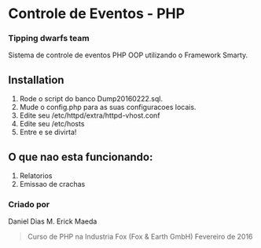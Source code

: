 # Controle de Eventos - PHP
### Tipping dwarfs team
Sistema de controle de eventos PHP OOP utilizando o Framework Smarty.

## Installation
1. Rode o script do banco Dump20160222.sql.
2. Mude o config.php para as suas configuracoes locais.
3. Edite seu /etc/httpd/extra/httpd-vhost.conf
4. Edite seu /etc/hosts
5. Entre e se divirta!

## O que nao esta funcionando:
1. Relatorios
2. Emissao de crachas

### Criado por
Daniel Dias M. 
Erick Maeda

> Curso de PHP na Industria Fox (Fox & Earth GmbH) 
> Fevereiro de 2016
